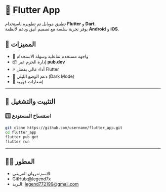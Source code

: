 # 📱 Flutter App

تطبيق موبايل تم تطويره باستخدام **Flutter** و **Dart**.  
يوفر تجربة سلسة مع تصميم أنيق ودعم لأنظمة **Android** و **iOS**.

## 🚀 المميزات
- 🎨 واجهة مستخدم تفاعلية وسهلة الاستخدام  
- 📦 إدارة الحزم عبر **pub.dev**  
- ⚡ أداء عالي بفضل Flutter  
- 🌙 دعم الوضع الليلي (Dark Mode)  
- 🔔 إشعارات فورية


---

## 🔧 التثبيت والتشغيل

### 1️⃣ استنساخ المستودع
```bash
git clone https://github.com/username/flutter_app.git
cd flutter_app
flutter pub get
flutter run
```
---

## 👨‍💻 المطور
- الاسم:مروان العريقي 
- GitHub:@legend7x 
- البريد: legend772196@gmail.com
